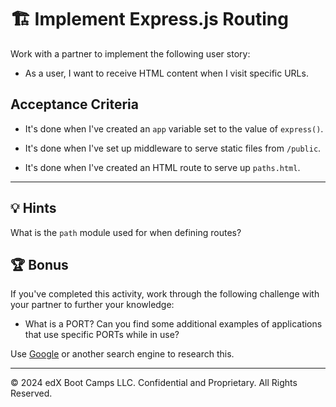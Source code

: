 # 🏗️ Implement Express.js Routing

Work with a partner to implement the following user story:

* As a user, I want to receive HTML content when I visit specific URLs.

## Acceptance Criteria

* It's done when I've created an `app` variable set to the value of `express()`.

* It's done when I've set up middleware to serve static files from `/public`.

* It's done when I've created an HTML route to serve up `paths.html`.

---

## 💡 Hints

What is the `path` module used for when defining routes?

## 🏆 Bonus

If you've completed this activity, work through the following challenge with your partner to further your knowledge:

* What is a PORT? Can you find some additional examples of applications that use specific PORTs while in use?

Use [Google](https://www.google.com) or another search engine to research this.

---
© 2024 edX Boot Camps LLC. Confidential and Proprietary. All Rights Reserved.
